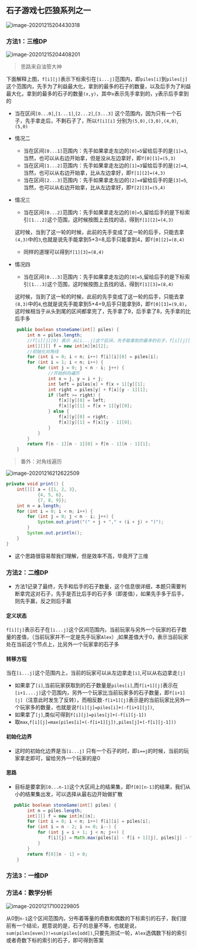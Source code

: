 ## 石子游戏七匹狼系列之一

 

![image-20201215204430318](D:\Dev\SrcCode\geek-algorithm-leetcode\src\main\leetcode_manuscripts\dp\stone\石子游戏七匹狼系列之一.assets\image-20201215204430318.png)



### 方法1：三维DP

![image-20201215204408201](D:\Dev\SrcCode\geek-algorithm-leetcode\src\main\leetcode_manuscripts\dp\stone\石子游戏七匹狼系列之一.assets\image-20201215204408201.png)

> 思路来自油管大神

下面解释上图，`f[i][j]`表示下标索引在`[i...j]`范围内，即`piles[i]`到`piles[j]`这个范围内，先手为了利益最大化，拿到的最多的石子的数量，以及后手为了利益最大化，拿到的最多的石子的数量`(x,y)`，其中`x`表示先手拿到的，`y`表示后手拿到的

- 当在区间`[0...0]`,`[1...1]`,`[2...2]`,`[3...3]` 这个范围内，因为只有一个石子，先手拿走后，不剩石子了，所以`f[i][i]` 分别为`(5,0),(3,0),(4,0)`,`(5,0)`

- 情况二
  - 当在区间`[0...1]`范围内：先手如果拿走左边的`[0]=5`留给后手的是`[1]=3`,当然，也可以从右边开始拿，但是没从左边拿好，即`f[0][1]=(5,3)`
  - 当在区间`[1...2]`范围内：先手如果拿走左边的`[1]=3`留给后手的是`[2]=4`,当然，也可以从右边开始拿，比从左边拿好，即`f[1][2]=(4,3)`
  - 当在区间`[2...3]`范围内：先手如果拿走左边的`[2]=4`留给后手的是`[3]=5`,当然，也可以从右边开始拿，比从左边拿好，即`f[2][3]=(5,4)`

- 情况三

  - 当在区间`[0...2]`范围内：先手如果拿走左边的`[0]=5`,留给后手的是下标索引`[1...2]`这个范围，这时候按图上去找的话，得到`f[1][2]=(4,3)`

  这时候，当到了这一轮的时候，此前的先手变成了这一轮的后手，只能去拿`(4,3)`中的`3`,也就是说先手能拿到5+3=8,后手只能拿到4，即`f[0][2]=(8,4)`

  - 同样的道理可以得到`f[1][3]=(8,4)`

- 情况四

  - 当在区间`[0...3]`范围内：先手如果拿走左边的`[0]=5`,留给后手的是下标索引`[1...3]`这个范围，这时候按图上去找的话，得到`f[1][3]=(8,4)`

  这时候，当到了这一轮的时候，此前的先手变成了这一轮的后手，只能去拿`(8,3)`中的`4`,也就是说先手能拿到5+4=9,后手只能拿到8，即`f[0][3]=(9,8)`，这时候相当于从头到尾的区间都拿完了，先手拿了9，后手拿了8，先手拿的比后手多

```java
    public boolean stoneGame(int[] piles) {
        int n = piles.length;
        //f[i][j][0] 表示 从[i...j]这个区间，先手能拿到的最多的石子，f[i][j][1]是后者能拿到的最多的石子
        int[][][] f = new int[n][n][2];
        //初始化对角线
        for (int i = 0; i < n; i++) f[i][i][0] = piles[i];
        for (int i = 1; i < n; i++) {
            for (int j = 0; j < n - i; j++) {
                //开始斜向遍历
                int x = j, y = i + j;
                int left = piles[x] + f[x + 1][y][1];
                int right = piles[y] + f[x][y - 1][1];
                if (left >= right) {
                    f[x][y][0] = left;
                    f[x][y][1] = f[x + 1][y][0];
                } else {
                    f[x][y][0] = right;
                    f[x][y][1] = f[x][y - 1][0];
                }
            }
        }
        return f[n - 1][n - 1][0] > f[n - 1][n - 1][1];
    }
```

> 番外：对角线遍历

![image-20201216212622509](D:\Dev\SrcCode\geek-algorithm-leetcode\src\main\leetcode_manuscripts\dp\stone\石子游戏七匹狼系列之一.assets\image-20201216212622509.png)

```java
private void print() {
    int[][] a = {{1, 2, 3},
            {4, 5, 6},
            {7, 8, 9}};
    int n = a.length;
    for (int i = 0; i < n; i++) {
        for (int j = 0; j < n - i; j++) {
            System.out.print("(" + j + "," + (i + j) + ")");
        }
        System.out.println();
    }
}
```

- 这个思路很容易帮我们理解，但是效率不高，毕竟开了三维

### 方法2：二维DP

- 方法1记录了最终，先手和后手的石子数量，这个信息很详细，本题只需要判断拿完这对石子，先手是否比后手的石子多（即差值），如果先手多于后手，则先手赢，反之则后手赢

#### 定义状态

`f[i][j]`表示石子在`[i...j]`这个区间范围内，当前玩家与另外一个玩家的石子数量的差值，（当前玩家并不一定是先手玩家`Alex`）,如果差值大于0，表示当前玩家处在当前这个节点上，比另外一个玩家拿的石子多

#### 转移方程

当在`[i...j]`这个范围内上，当前的玩家可以从左边拿走`[i]`,可以从右边拿走`[j]`

- 如果拿了`[i]`,当前玩家获取到的石子数量是`piles[i]`,而`f[i+1][j]`表示在`[i+1....j]`这个范围内，另外一个玩家比当前玩家多的石子数量，即`f[i+1][j]`（注意此时发生了反转），而相反数`-f[i+1][j]`表示是的当前玩家比另外一个玩家多的数量，也就是说`f[i][j]=piles[i]+(-f[i+1][j])`,
- 如果拿了`[j]`,类似可得到`f[i][j]=piles[j]+(-f[i][j-1])`
- 取`max`,`f[i][j]=max(piles[i]+(-f[i+1][j]),piles[j]+(-f[i][j-1]))`

#### 初始化边界

- 这时的初始化边界是当`[i...j]` 只有一个石子的时，即`i==j`的时候，当前的玩家拿走即可，留给另外一个玩家的是0

#### 思路

- 目标是要拿到`[0...n-1]`这个大区间上的结果集，即`f[0][n-1]`的结果，我们从小的结果集出发，可以选择从最右边开始做扩散

```java
   public boolean stoneGame(int[] piles) {
        int n = piles.length;
        int[][] f = new int[n][n];
        for (int i = 0; i < n; i++) f[i][i] = piles[i];
        for (int i = n - 2; i >= 0; i--) {
            for (int j = i + 1; j < n; j++) {
                f[i][j] = Math.max(piles[i] - f[i + 1][j], piles[j] - f[i][j - 1]);
            }
        }
        return f[0][n - 1] > 0;
    }
```

### 方法3：一维DP









### 方法4：数学分析

![image-20201217100229805](D:\Dev\SrcCode\geek-algorithm-leetcode\src\main\leetcode_manuscripts\dp\stone\石子游戏七匹狼系列之一.assets\image-20201217100229805.png)

从0到`n-1`这个区间范围内，分布着等量的奇数和偶数的下标索引的石子，我们提前有一个结论，题意说的是，石子的总量不等，也就是说，`sum(piles[even])!=sum(piles[odd])`,只要先测试一轮，`Alex`选偶数下标的索引或者奇数下标的索引的石子，即可得到答案



